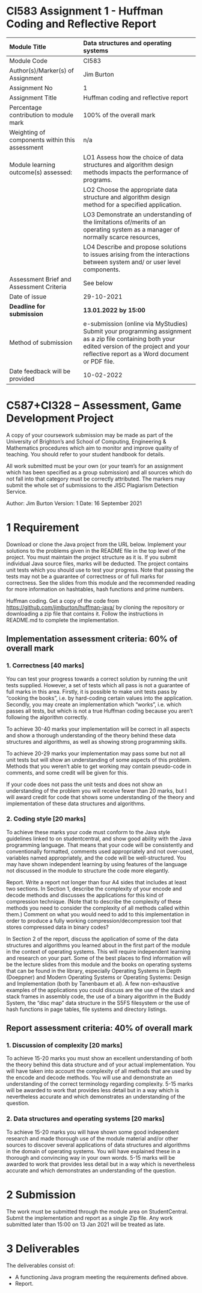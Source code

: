
# CI583 Assignment 1 - Huffman Coding and Reflective Report

| Module Title                                   | Data structures and operating systems                                                                                                                                                               |
| :--------------------------------------------- | :-------------------------------------------------------------------------------------------------------------------------------------------------------------------------------------------------- |
| Module Code                                    | CI583                                                                                                                                                                                               |
| Author(s)/Marker(s) of Assignment              | Jim Burton                                                                                                                                                                                          |
| Assignment No                                  | 1                                                                                                                                                                                                   |
| Assignment Title                               | Huffman coding and reflective report                                                                                                                                                                |
| Percentage contribution to module mark         | 100% of the overall mark                                                                                                                                                                            |
| Weighting of components within this assessment | n/a                                                                                                                                                                                                 |
| Module learning outcome(s) assessed:           | LO1 Assess how the choice of data structures and algorithm design methods impacts the performance of programs.                                                                                      |
|                                                | LO2 Choose the appropriate data structure and algorithm design method for a specified application.                                                                                                  |
|                                                | LO3 Demonstrate an understanding of the limitations of/merits of an operating system as a manager of normally scarce resources,                                                                     |
|                                                | LO4 Describe and propose solutions to issues arising from the interactions between system and/ or user level components.                                                                            |
| Assessment Brief and Assessment Criteria       | See below                                                                                                                                                                                           |
| Date of issue                                  | 29-10-2021                                                                                                                                                                                          |
| **Deadline for submission**                    | **13.01.2022 by 15:00**                                                                                                                                                                             |
| Method of submission                           | e-submission (online via MyStudies)  Submit your programming assignment as a zip file containing both your edited version of the project and your reflective report as a Word document or PDF file. |
| Date feedback will be provided                 | 10-02-2022                                                                                                                                                                                          |

# C587+CI328 – Assessment, Game Development Project

A copy of your coursework submission may be made as part of the University of Brighton’s and School of Computing, Engineering & Mathematics procedures which aim to monitor and improve quality of teaching. You should refer to your student handbook for details.

All work submitted must be your own (or your team’s for an assignment which has been specified as a group submission) and all sources which do not fall into that category must be correctly attributed. The markers may submit the whole set of submissions to the JISC Plagiarism Detection Service.

Author:		Jim Burton
Version: 1
Date: 16 September 2021

# 1 Requirement

Download or clone the Java project from the URL below. Implement your solutions to the problems given in the README file in the top level of the project. You must maintain the project structure as it is. If you submit individual Java source files, marks will be deducted. The project contains unit tests which you should use to test your progress. Note that passing the tests may not be a guarantee of correctness or of full marks for correctness. See the slides from this module and the recommended reading for more information on hashtables, hash functions and prime numbers.

Huffman coding. Get a copy of the code from https://github.com/jimburton/huffman-java/ by cloning the repository or downloading a zip file that contains it. Follow the instructions in README.md to complete the implementation.

## Implementation assessment criteria: 60% of overall mark

### 1. Correctness [40 marks]

You can test your progress towards a correct solution by running the unit tests supplied. However, a set of tests which all pass is not a guarantee of full marks in this area. Firstly, it is possible to make unit tests pass by “cooking the books”, i.e. by hard-coding certain values into the application. Secondly, you may create an implementation which “works”, i.e. which passes all tests, but which is not a true Huffman coding because you aren’t following the algorithm correctly.

To achieve 30-40 marks your implementation will be correct in all aspects and show a thorough understanding of the theory behind these data structures and algorithms, as well as showing strong programming skills.

To achieve 20-29 marks your implementation may pass some but not all unit tests but will show an understanding of some aspects of this problem. Methods that you weren’t able to get working may contain pseudo-code in comments, and some credit will be given for this.

If your code does not pass the unit tests and does not show an understanding of the problem you will receive fewer than 20 marks, but I will award credit for code that shows some understanding of the theory and implementation of these data structures and algorithms.

### 2. Coding style [20 marks]

To achieve these marks your code must conform to the Java style guidelines linked to on studentcentral, and show good ability with the Java programming language. That means that your code will be consistently and conventionally formatted, comments used appropriately and not over-used, variables named appropriately, and the code will be well-structured. You may have shown independent learning by using features of the language not discussed in the module to structure the code more elegantly.

Report. Write a report not longer than four A4 sides that includes at least two sections. In Section 1, describe the complexity of your encode and decode methods and discusses the applications for this kind of compression technique. (Note that to describe the complexity of these methods you need to consider the complexity of all methods called within them.) Comment on what you would need to add to this implementation in order to produce a fully working compression/decompression tool that stores compressed data in binary codes?

In Section 2 of the report, discuss the application of some of the data structures and algorithms you learned about in the first part of the module in the context of operating systems. This will require independent learning and research on your part. Some of the best places to find information will be the lecture slides from this module and the books on operating systems that can be found in the library, especially Operating Systems in Depth (Doeppner) and Modern Operating Systems or Operating Systems: Design and Implementation (both by Tanenbaum et al). A few non-exhaustive examples of the applications you could discuss are the use of the stack and stack frames in assembly code, the use of a binary algorithm in the Buddy System, the “disc map” data structure in the S5FS filesystem or the use of hash functions in page tables, file systems and directory listings.

## Report assessment criteria: 40% of overall mark

### 1. Discussion of complexity [20 marks]

To achieve 15-20 marks you must show an excellent understanding of both the theory behind this data structure and of your actual implementation. You will have taken into account the complexity of all methods that are used by the encode and decode methods. You will use and demonstrate an understanding of the correct terminology regarding complexity. 5-15 marks will be awarded to work that provides less detail but in a way which is nevertheless accurate and which demonstrates an understanding of the question.

### 2. Data structures and operating systems [20 marks]

To achieve 15-20 marks you will have shown some good independent research and made thorough use of the module material and/or other sources to discover several applications of data structures and algorithms in the domain of operating systems. You will have explained these in a thorough and convincing way in your own words. 5-15 marks will be awarded to work that provides less detail but in a way which is nevertheless accurate and which demonstrates an understanding of the question.

# 2 Submission

The work must be submitted through the module area on StudentCentral. Submit the implementation and report as a single Zip file. Any work submitted later than 15:00 on 13 Jan 2021 will be treated as late.

# 3 Deliverables

The deliverables consist of:

- A functioning Java program meeting the requirements defined above.
- Report.
